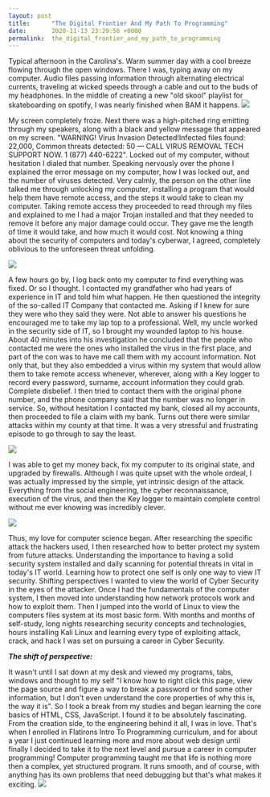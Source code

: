 ```yaml
---
layout: post
title:      "The Digital Frontier And My Path To Programming"
date:       2020-11-13 23:29:56 +0000
permalink:  the_digital_frontier_and_my_path_to_programming
---
```






Typical afternoon in the Carolina's. Warm summer day with a cool breeze flowing through the open windows. There I was, typing away on my computer. Audio files passing information through alternating electrical currents, traveling at wicked speeds through a cable and out to the buds of my headphones. In the middle of creating a new "old skool" playlist for skateboarding on spotify, I was nearly finished when BAM it happens.
![](https://data.whicdn.com/images/318895394/large.jpg)

My screen completely froze. Next there was a high-pitched ring emitting through my speakers, along with a black and 
yellow message that appeared on my screen. "WARNING! Virus Invasion Detected!Infected files found: 22,000,
Common threats detected: 50 — CALL VIRUS REMOVAL TECH SUPPORT NOW. 1 (877) 440-6222". Locked out of my
computer, without hesitation I dialed that number. Speaking nervously over the phone I explained the error message on my computer, how I was locked out, and the number of viruses detected. Very calmly, the person on the other line talked me through unlocking my computer, installing a program that would help them have remote access, and the steps it would take to clean my computer. Taking remote access they proceeded to read through my files and explained to me I had a major Trojan installed and that they needed to remove it before any major damage could occur. They gave me the length of time it would take, and how much it would cost. Not knowing a thing about the security of computers and today's cyberwar, I agreed, completely oblivious to the unforeseen threat unfolding.

![](https://ak8.picdn.net/shutterstock/videos/34177618/thumb/1.jpg?ip=x480)


A few hours go by, I log back onto my computer to find everything was fixed. Or so I thought. I contacted my grandfather who had years of experience in IT and told him what happen. He then questioned the integrity of the so-called IT Company that contacted me. Asking if I knew for sure they were who they said they were. Not able to answer his questions he encouraged me to take my lap top to a professional. Well, my uncle worked in the security side of IT, so I brought my wounded laptop to his house. About 40 minutes into his investigation he concluded that the people who contacted me were the ones who installed the virus in the first place, and part of the con was to have me call them with my account information. Not only that, but they also embedded a virus within my system that would allow them to take remote access whenever, wherever, along with a Key logger to record every password, surname, account information they could grab. Complete disbelief. I then tried to contact them with the original phone number, and the phone company said that the number was no longer in service. So, without hesitation I contacted my bank, closed all my accounts, then proceeded to file a claim with my bank. Turns out there were similar attacks within my county at that time. It was a very stressful and frustrating episode to go through to say the least.

![](https://thewindowsclub-thewindowsclubco.netdna-ssl.com/wp-content/uploads/2017/01/computer_hacked-600x321.jpg)


I was able to get my money back, fix my computer to its original state, and upgraded by firewalls. Although I was quite upset with the whole ordeal, I was actually impressed by the simple, yet intrinsic design of the attack. Everything from the social engineering, the cyber reconnaissance, execution of the virus, and then the Key logger to maintain complete control without me ever knowing was incredibly clever. 

![](https://40ujpa2tq6oi3ky5sc2d4o2f-wpengine.netdna-ssl.com/wp-content/uploads/hacking-detected-shutterstock_188832089.jpg)


Thus, my love for computer science began. After researching the specific attack the hackers used, I then researched how to better protect my system from future attacks. Understanding the importance to having a solid security system installed and daily scanning for potential threats in vital in today's IT world. Learning how to protect one self is only one way to view IT security. Shifting perspectives I wanted to view the world of Cyber Security in the eyes of the attacker. Once I had the fundamentals of the computer system, I then moved into understanding how network protocols work and how to exploit them. Then I jumped into the world of Linux to view the computers files system at its most basic form. With months and months of self-study, long nights researching security concepts and technologies, hours installing Kali Linux and learning every type of exploiting attack, crack, and hack I was set on pursuing a career in Cyber Security.

***The shift of perspective:***


It wasn't until I sat down at my desk and viewed my programs, tabs, windows and thought to my self "I know how to right click this page, view the page source and figure a way to break a password or find some other information, but I don't even understand the core properties of why this is, the way it is". So I took a break from my studies and began learning the core basics of HTML, CSS, JavaScript. I found it to be absolutely fascinating. From the creation side, to the engineering behind it all, I was in love. That's when I enrolled in Flatirons Intro To Programming curriculum, and for about a year I just continued learning more and more about web design until finally I decided to take it to the next level and pursue a career in computer programming! Computer programming taught me that life is nothing more then a complex, yet structured program. It runs smooth, and of course, with anything has its own problems that need debugging but that's what makes it exciting. 
![](https://wallpaperplay.com/walls/full/0/c/4/99739.jpg)

